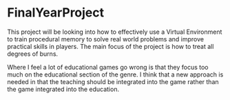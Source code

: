 # FinalYearProject
 
This project will be looking into how to effectively use a Virtual Environment to train procedural memory to solve real world problems and improve practical skills in players. The main focus of the project is how to treat all degrees of burns. 

Where I feel a lot of educational games go wrong is that they focus too much on the educational section of the genre. I think that a new approach is needed in that the teaching should be integrated into the game rather than the game integrated into the education. 
